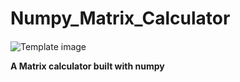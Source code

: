 # Numpy_Matrix_Calculator

<div class="alert alert-block alert-info" style="margin-top: 20px">
    <img src="https://res.cloudinary.com/adminixtrator/image/upload/v1579452858/new.png" alt="Template image">
</div>

**A Matrix calculator built with numpy**



